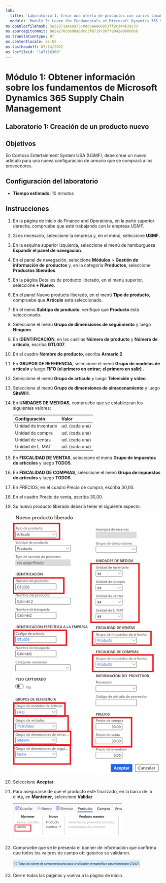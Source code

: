 ```yaml
---
lab:
  title: 'Laboratorio 1: Crear una oferta de productos con varios tamaños y colores'
  module: 'Module 3: Learn the Fundamentals of Microsoft Dynamics 365 Supply Chain Management'
ms.openlocfilehash: 5e32371aea8a73c04c6aee60953ff9c344b3a533
ms.sourcegitcommit: 8e5a278c6e08abdcc3fb719796f79842e868606b
ms.translationtype: HT
ms.contentlocale: es-ES
ms.lasthandoff: 07/14/2022
ms.locfileid: "147116360"
---
```

# <a name="module-1-learn-the-fundamentals-of-microsoft-dynamics-365-supply-chain-management"></a>Módulo 1: Obtener información sobre los fundamentos de Microsoft Dynamics 365 Supply Chain Management

## <a name="lab-1---create-a-new-product"></a>Laboratorio 1: Creación de un producto nuevo

## <a name="objectives"></a>Objetivos

En Contoso Entertainment System USA (USMF), debe crear un nuevo artículo para una nueva configuración de armario que se comprará a los proveedores.

## <a name="lab-setup"></a>Configuración del laboratorio

   - **Tiempo estimado**: 10 minutos

## <a name="instructions"></a>Instrucciones

1. En la página de inicio de Finance and Operations, en la parte superior derecha, compruebe que esté trabajando con la empresa USMF.

1. Si es necesario, seleccione la empresa y, en el menú, seleccione **USMF**.

1. En la esquina superior izquierda, seleccione el menú de hamburguesa **Expandir el panel de navegación**.

1. En el panel de navegación, seleccione **Módulos** > **Gestión de información de productos** y, en la categoría **Productos**, seleccione **Productos liberados**.

1. En la página Detalles de producto liberado, en el menú superior, seleccione **+ Nuevo**.

1. En el panel Nuevo producto liberado, en el menú **Tipo de producto**, compruebe que **Artículo** está seleccionado.

1. En el menú **Subtipo de producto**, verifique que **Producto** está seleccionado.

1. Seleccione el menú **Grupo de dimensiones de seguimiento** y luego **Ninguno**.

1. En **IDENTIFICACIÓN**, en las casillas **Número de producto** y **Número de artículo**, escriba **GTL007**.

1. En el cuadro **Nombre de producto**, escriba **Armario 2**.

1. En **GRUPOS DE REFERENCIA**, seleccione el menú **Grupo de modelos de artículo** y luego **FIFO (el primero en entrar; el primero en salir)** .

1. Seleccione el menú **Grupo de artículo** y luego **Televisión y vídeo**.

1. Seleccione el menú **Grupo de dimensiones de almacenamiento** y luego **SiteWH**.

1. En **UNIDADES DE MEDIDAS**, compruebe que se establezcan los siguientes valores:

    | **Configuración**| **Valor**|
    | :--- | :--- |
    | Unidad de inventario| ud. (cada una)|
    | Unidad de compra| ud. (cada una)|
    | Unidad de ventas| ud. (cada una)|
    | Unidad de L. MAT| ud. (cada una)|

1. En **FISCALIDAD DE VENTAS**, seleccione el menú **Grupo de impuestos de artículos** y luego **TODOS**.

1. En **FISCALIDAD DE COMPRAS**, seleccione el menú **Grupo de impuestos de artículos** y luego **TODOS**.

1. En PRECIOS, en el cuadro Precio de compra, escriba 30,00.

1. En el cuadro Precio de venta, escriba 30,00.

1. Su nuevo producto liberado debería tener el siguiente aspecto:

    ![Imagen de pantalla que muestra el formulario completado de nuevo producto liberado](./media/lp1-m2-new-release-product.png)

1. Seleccione **Aceptar**.

1. Para asegurarse de que el producto esté finalizado, en la barra de la cinta, en **Mantener**, seleccione **Validar**.

    ![Imagen de pantalla que muestra la barra de la cinta con Validar resaltado](./media/lp1-m2-validate-ribbon-bar.png)

1. Compruebe que se le presenta el banner de información que confirma que todos los valores de campo obligatorios se validaron.

    ![Imagen de pantalla de la notificación de información de que todos los campos obligatorios se han validado](./media/lp1-m2-confirmation-of-validation.png)

1. Cierre todas las páginas y vuelva a la página de inicio.
